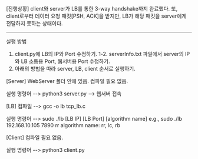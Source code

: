 [진행상황]
client와 server가 LB를 통한 3-way handshake까지 완료했다.
또, client로부터 데이터 요청 패킷[PSH, ACK]을 받지만, LB가 해당 패킷을 server에게 전달하지 못하는 상태이다.

--------

실행 방법

1. client.py에 LB의 IP와 Port 수정하기.
1-2. serverInfo.txt 파일에서 
    server의 IP와 LB 소통용 Port, 웹서버용 Port 수정하기.
2. 아래의 방법을 따라 server, LB, client 순서로 실행하기.

[Server]
WebServer 폴더 안에 있음.
컴파일 필요 없음.

실행 명령어
--> python3 server.py
--> 웹서버 접속

[LB]
컴파일
--> gcc -o lb tcp_lb.c

실행 명령어
--> sudo ./lb [LB IP] [LB Port] [algorithm name]
    e.g., sudo ./lb 192.168.10.105 7890 rr
        algorithm name: rr, lc, rb

[Client]
컴파일 필요 없음.

실행 명령어
--> python3 client.py
